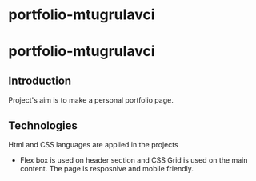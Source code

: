 # portfolio-mtugrulavci

# portfolio-mtugrulavci

## Introduction

Project's aim is to make a personal portfolio page.

## Technologies

Html and CSS languages are applied in the projects

- Flex box is used on header section and CSS Grid is used on the main content. The page is resposnive and mobile friendly.
